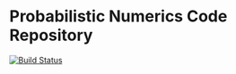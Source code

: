 # Probabilistic Numerics Code Repository


[![Build Status](https://travis-ci.com/probabilistic-numerics/probnum.svg?branch=master)](https://travis-ci.com/probabilistic-numerics/probnum)
